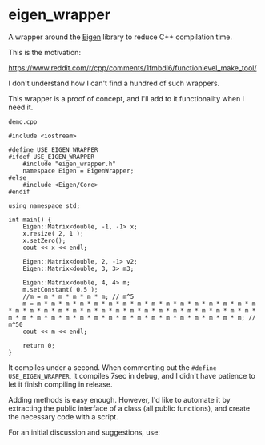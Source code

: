 # eigen_wrapper
A wrapper around the [Eigen](https://eigen.tuxfamily.org/)  library to reduce C++ compilation time.

This is the motivation:

https://www.reddit.com/r/cpp/comments/1fmbdl6/functionlevel_make_tool/

I don't understand how I can't find a hundred of such wrappers.

This wrapper is a proof of concept, and I'll add to it functionality when I need it.

`demo.cpp`

```
#include <iostream>

#define USE_EIGEN_WRAPPER
#ifdef USE_EIGEN_WRAPPER
    #include "eigen_wrapper.h"
    namespace Eigen = EigenWrapper;
#else
    #include <Eigen/Core>
#endif

using namespace std;

int main() {
    Eigen::Matrix<double, -1, -1> x;
    x.resize( 2, 1 );
    x.setZero();
    cout << x << endl;

    Eigen::Matrix<double, 2, -1> v2;
    Eigen::Matrix<double, 3, 3> m3;

    Eigen::Matrix<double, 4, 4> m;
    m.setConstant( 0.5 );
    //m = m * m * m * m * m; // m^5
    m = m * m * m * m * m * m * m * m * m * m * m * m * m * m * m * m * m * m * m * m * m * m * m * m * m * m * m * m * m * m * m * m * m * m * m * m * m * m * m * m * m * m * m * m * m * m * m * m * m * m; // m^50
    cout << m << endl;

    return 0;
}
```

It compiles under a second.
When commenting out the `#define USE_EIGEN_WRAPPER`, it compiles 7sec in debug, and I didn't have patience to let it finish compiling in release.

Adding methods is easy enough. However, I'd like to automate it by extracting the public interface of a class (all public functions), and create the necessary code with a script.

For an initial discussion and suggestions, use:



